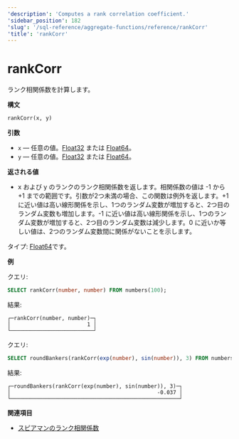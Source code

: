 ```yaml
---
'description': 'Computes a rank correlation coefficient.'
'sidebar_position': 182
'slug': '/sql-reference/aggregate-functions/reference/rankCorr'
'title': 'rankCorr'
---
```





# rankCorr

ランク相関係数を計算します。

**構文**

```sql
rankCorr(x, y)
```

**引数**

- `x` — 任意の値。[Float32](/sql-reference/data-types/float) または [Float64](/sql-reference/data-types/float)。
- `y` — 任意の値。[Float32](/sql-reference/data-types/float) または [Float64](/sql-reference/data-types/float)。


**返される値**

- x および y のランクのランク相関係数を返します。相関係数の値は -1 から +1 までの範囲です。引数が2つ未満の場合、この関数は例外を返します。+1 に近い値は高い線形関係を示し、1つのランダム変数が増加すると、2つ目のランダム変数も増加します。-1 に近い値は高い線形関係を示し、1つのランダム変数が増加すると、2つ目のランダム変数は減少します。0 に近いか等しい値は、2つのランダム変数間に関係がないことを示します。

タイプ: [Float64](/sql-reference/data-types/float)です。

**例**

クエリ:

```sql
SELECT rankCorr(number, number) FROM numbers(100);
```

結果:

```text
┌─rankCorr(number, number)─┐
│                        1 │
└──────────────────────────┘
```

クエリ:

```sql
SELECT roundBankers(rankCorr(exp(number), sin(number)), 3) FROM numbers(100);
```

結果:

```text
┌─roundBankers(rankCorr(exp(number), sin(number)), 3)─┐
│                                              -0.037 │
└─────────────────────────────────────────────────────┘
```
**関連項目**

- [スピアマンのランク相関係数](https://en.wikipedia.org/wiki/Spearman%27s_rank_correlation_coefficient)
